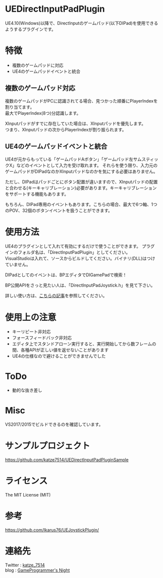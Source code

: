 # UEDirectInputPadPlugin
UE4.10(Windows)以降で、DirectInputのゲームパッド(以下DIPad)を使用できるようするプラグインです。  

# 特徴
- 複数のゲームパッドに対応
- UE4のゲームパッドイベントと統合

## 複数のゲームパッド対応
複数のゲームパッドがPCに認識されてる場合、見つかった順番にPlayerIndexを割り当てます。  
最大でPlayerIndex(8つ)分認識します。

XInputパッドがすでに存在していた場合は、XInputパッドを優先します。  
つまり、XInputパッドの次からPlayerIndexが割り振られます。

## UE4のゲームパッドイベントと統合
UE4が元からもっている「ゲームパッドAボタン」「ゲームパッド左サムスティックX」などのイベントとして入力を受け取れます。
それらを使う限り、入力元のゲームパッドがDIPadなのかXInputパッドなのかを気にする必要はありません。

ただし、DIPadはパッドごとにボタン配置が違いますので、XInputパッドの配置と合わせる(キーキャリブレーション)必要があります。キーキャリブレーションをサポートする機能もあります。

もちろん、DIPad専用のイベントもあります。こちらの場合、最大で6つ軸、1つのPOV、32個のボタンイベントを扱うことができます。

# 使用方法
UE4のプラグインとして入れて有効にするだけで使うことができます。
プラグインのフォルダ名は、「DirectInputPadPlugin」としてください。  
VisualStudioは入れて、ソースからビルドしてください。バイナリ(DLL)はつけていません。

DIPadとしてのイベントは、BPエディタでDIGamePadで検索！

BP公開APIをさっと見たい人は、「DirectInputPadJoystick.h」を見て下さい。

詳しい使い方は、[こちらの記事](http://katze.hatenablog.jp/entry/2015/11/27/191351)を参照してください。

# 使用上の注意
- キーリピート非対応
- フォースフィードバック非対応
- エディタ上でスタンドアローン実行すると、実行開始してから数フレームの間、各種APIが正しい値を返せないことがあります
 - UE4の仕様なので避けることができませんでした

# ToDo
- 動的な抜き差し

# Misc
VS2017/2015でビルドできるのを確認しています。

# サンプルプロジェクト
https://github.com/katze7514/UEDirectInputPadPluginSample

# ライセンス
The MIT License (MIT)

# 参考
https://github.com/Ikarus76/UEJoystickPlugin/

# 連絡先
Twitter : [katze_7514](http://twitter.com/katze_7514)  
blog    : [GameProgrammer's Night](http://katze.hatenablog.jp/)
